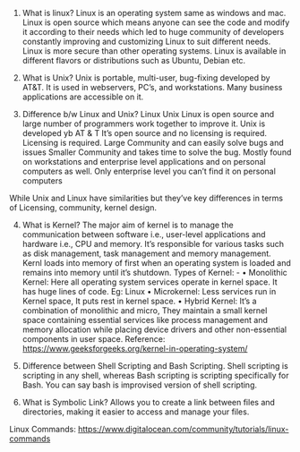 1.  What is linux?
    Linux is an operating system same as windows and mac. Linux is open source which means anyone can see the code and modify it according to their needs which led to huge community of developers constantly improving and customizing Linux to suit different needs. Linux is more secure than other operating systems. Linux is available in different flavors or distributions such as Ubuntu, Debian etc.

2.  What is Unix?
    Unix is portable, multi-user, bug-fixing developed by AT&T. It is used in webservers, PC’s, and workstations. Many business applications are accessible on it.

3.  Difference b/w Linux and Unix?
    Linux Unix
    Linux is open source and large number of programmers work together to improve it. Unix is developed yb AT & T
    It’s open source and no licensing is required. Licensing is required.
    Large Community and can easily solve bugs and issues Smaller Community and takes time to solve the bug.
    Mostly found on workstations and enterprise level applications and on personal computers as well. Only enterprise level you can’t find it on personal computers

While Unix and Linux have similarities but they’ve key differences in terms of Licensing, community, kernel design.

4. What is Kernel?
   The major aim of kernel is to manage the communication between software i.e., user-level applications and hardware i.e., CPU and memory.
   It’s responsible for various tasks such as disk management, task management and memory management.
   Kernl loads into memory of first when an operating system is loaded and remains into memory until it’s shutdown.
   Types of Kernel: -
   • Monolithic Kernel: Here all operating system services operate in kernel space. It has huge lines of code. Eg: Linux
   • Microkernel: Less services run in Kernel space, It puts rest in kernel space.
   • Hybrid Kernel: It’s a combination of monolithic and micro, They maintain a small kernel space containing essential services like process management and memory allocation while placing device drivers and other non-essential components in user space.
   Reference: https://www.geeksforgeeks.org/kernel-in-operating-system/

5. Difference between Shell Scripting and Bash Scripting.
   Shell scripting is scripting in any shell, whereas Bash scripting is scripting specifically for Bash. You can say bash is improvised version of shell scripting.
6. What is Symbolic Link?
   Allows you to create a link between files and directories, making it easier to access and manage your files.

Linux Commands: https://www.digitalocean.com/community/tutorials/linux-commands
